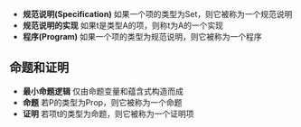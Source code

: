 - **规范说明(Specification)** 如果一个项的类型为Set，则它被称为一个规范说明
- **规范说明的实现** 如果t是类型A的项，则称t为A的一个实现
- **程序(Program)** 如果一个项的类型为规范说明，则它被称为一个程序

## 命题和证明
- **最小命题逻辑** 仅由命题变量和蕴含式构造而成
- **命题** 若P的类型为Prop，则它被称为一个命题
- **证明** 若项t的类型为命题，则它被称为一个证明项

